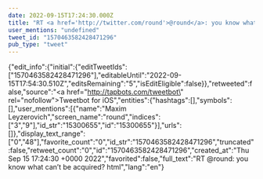 ```yaml
---
date: 2022-09-15T17:24:30.000Z
title: "RT <a href='http://twitter.com/round'>@round</a>: you know what can’t be acquired? html″"
user_mentions: "undefined"
tweet_id: "1570463582428471296"
pub_type: "tweet"
---
```

{"edit_info":{"initial":{"editTweetIds":["1570463582428471296"],"editableUntil":"2022-09-15T17:54:30.510Z","editsRemaining":"5","isEditEligible":false}},"retweeted":false,"source":"<a href=\"http://tapbots.com/tweetbot\" rel=\"nofollow\">Tweetbot for iΟS</a>","entities":{"hashtags":[],"symbols":[],"user_mentions":[{"name":"Maxim Leyzerovich","screen_name":"round","indices":["3","9"],"id_str":"15300655","id":"15300655"}],"urls":[]},"display_text_range":["0","48"],"favorite_count":"0","id_str":"1570463582428471296","truncated":false,"retweet_count":"0","id":"1570463582428471296","created_at":"Thu Sep 15 17:24:30 +0000 2022","favorited":false,"full_text":"RT @round: you know what can’t be acquired? html","lang":"en"}
